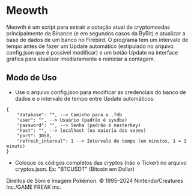 # Meowth
Meowth é um script para extrair a cotação atual de cryptomoedas principalmente da Binance (e em segundos casos da ByBit) e atualizar a base de dados de um banco no Firebird. O programa tem um intervalo de tempo antes de fazer um Update automático (estipulado no arquivo config.json que é possivel modificar) e um botão Update na interface gráfica para atualizar imediatamente e reiniciar a contagem. 

## Modo de Uso
- Use o arquivo config.json para modificar as credenciais do banco de dados e o intervalo de tempo entre Update automáticos:
```
{
    "database": "", --> Caminho para o .fdb
    "user": "", --> Usuário (padrão é sysdba)
    "password": "", --> Senha (padrão é masterkey)
    "host": "", --> localhost (na maioria das vezes)
    "port": 3050,
    "refresh_interval": 1 --> Intervalo de tempo (em minutos, 1 = 1 minuto)
}
```
- Coloque os códigos completos das cryptos (não o Ticker) no arquivo cryptos.json. Ex: "BTCUSDT" (Bitcoin em Dollar)



Direitos de Som e Imagem Pokémon. © 1995–2024 Nintendo/Creatures Inc./GAME FREAK inc.
